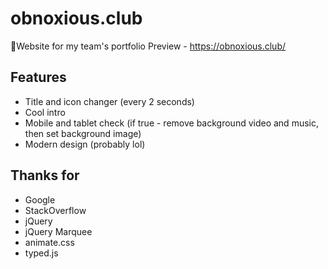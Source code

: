 # obnoxious.club
🌹Website for my team's portfolio
Preview - https://obnoxious.club/

## Features
* Title and icon changer (every 2 seconds)
* Cool intro
* Mobile and tablet check (if true - remove background video and music, then set background image)
* Modern design (probably lol)

## Thanks for
* Google
* StackOverflow
* jQuery
* jQuery Marquee
* animate.css
* typed.js

